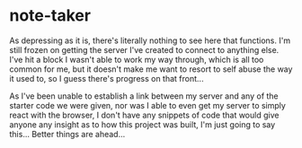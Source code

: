 # note-taker

As depressing as it is, there's literally nothing to see here that functions. I'm still frozen on getting the server I've created to connect to anything else. I've hit a block I wasn't able to work my way through, which is all too common for me, but it doesn't make me want to resort to self abuse the way it used to, so I guess there's progress on that front...

As I've been unable to establish a link between my server and any of the starter code we were given, nor was I able to even get my server to simply react with the browser, I don't have any snippets of code that would give anyone any insight as to how this project was built, I'm just going to say this... Better things are ahead...
